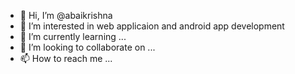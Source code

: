- 👋 Hi, I’m @abaikrishna
- 👀 I’m interested in web applicaion and android app development
- 🌱 I’m currently learning ...
- 💞️ I’m looking to collaborate on ...
- 📫 How to reach me ...

<!---
abaikrishna/abaikrishna is a ✨ special ✨ repository because its `README.md` (this file) appears on your GitHub profile.
You can click the Preview link to take a look at your changes.
--->
